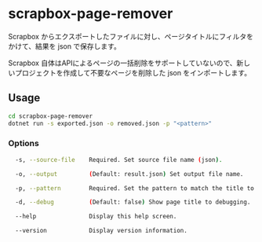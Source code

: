 # scrapbox-page-remover

Scrapbox からエクスポートしたファイルに対し、ページタイトルにフィルタをかけて、結果を json で保存します。

Scrapbox 自体はAPIによるページの一括削除をサポートしていないので、新しいプロジェクトを作成して不要なページを削除した json をインポートします。

## Usage

```bash
cd scrapbox-page-remover
dotnet run -s exported.json -o removed.json -p "<pattern>"
```
### Options

```bash
  -s, --source-file    Required. Set source file name (json).

  -o, --output         (Default: result.json) Set output file name.

  -p, --pattern        Required. Set the pattern to match the title to be deleted.

  -d, --debug          (Default: false) Show page title to debugging.

  --help               Display this help screen.

  --version            Display version information.
  ```
  